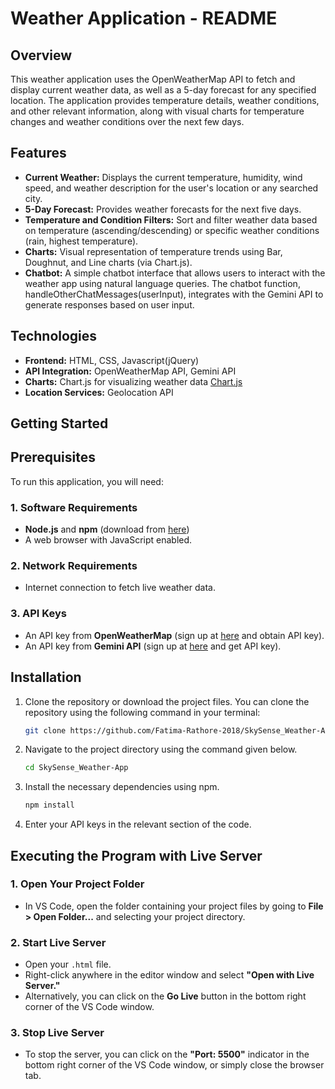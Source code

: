 # Weather Application - README

## Overview
This weather application uses the OpenWeatherMap API to fetch and display current weather data, as well as a 5-day forecast for any specified location. The application provides temperature details, weather conditions, and other relevant information, along with visual charts for temperature changes and weather conditions over the next few days.

## Features
- **Current Weather:** Displays the current temperature, humidity, wind speed, and weather description for the user's location or any searched city.
- **5-Day Forecast:** Provides weather forecasts for the next five days.
- **Temperature and Condition Filters:** Sort and filter weather data based on temperature (ascending/descending) or specific weather conditions (rain, highest temperature).
- **Charts:** Visual representation of temperature trends using Bar, Doughnut, and Line charts (via Chart.js).
- **Chatbot:** A simple chatbot interface that allows users to interact with the weather app using natural language queries. The chatbot function, handleOtherChatMessages(userInput), integrates with the Gemini API to generate responses based on user input.

## Technologies
- **Frontend:** HTML, CSS, Javascript(jQuery)
- **API Integration:** OpenWeatherMap API, Gemini API
- **Charts:** Chart.js for visualizing weather data [Chart.js](https://www.chartjs.org/docs/latest/)
- **Location Services:** Geolocation API

## Getting Started

## Prerequisites

To run this application, you will need:

### 1. Software Requirements
- **Node.js** and **npm** (download from [here](https://nodejs.org/))
- A web browser with JavaScript enabled.

### 2. Network Requirements
- Internet connection to fetch live weather data.

### 3. API Keys
- An API key from **OpenWeatherMap** (sign up at [here](https://home.openweathermap.org/users/sign_up) and obtain API key).
- An API key from **Gemini API** (sign up at [here](https://ai.google.dev/aistudio) and get API key).


## Installation
1. Clone the repository or download the project files.
    You can clone the repository using the following command in your terminal:
   ```bash
   git clone https://github.com/Fatima-Rathore-2018/SkySense_Weather-App.git
   ```
3. Navigate to the project directory using the command given below.
   ```bash
   cd SkySense_Weather-App
   ```
5. Install the necessary dependencies using npm.
   ```bash
   npm install
   ```
4. Enter your API keys in the relevant section of the code.
   
## Executing the Program with Live Server

### 1. Open Your Project Folder
- In VS Code, open the folder containing your project files by going to **File > Open Folder...** and selecting your project directory.

### 2. Start Live Server
- Open your `.html` file.
- Right-click anywhere in the editor window and select **"Open with Live Server."**
- Alternatively, you can click on the **Go Live** button in the bottom right corner of the VS Code window.

### 3. Stop Live Server
- To stop the server, you can click on the **"Port: 5500"** indicator in the bottom right corner of the VS Code window, or simply close the browser tab.



   
